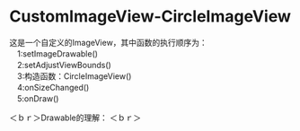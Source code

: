 ﻿# CustomImageView-CircleImageView
这是一个自定义的ImageView，其中函数的执行顺序为：
	<br>　1:setImageDrawable()
	<br>　2:setAdjustViewBounds()
	<br>　3:构造函数：CircleImageView()
	<br>　4:onSizeChanged()
	<br>　5:onDraw()

＜ｂｒ＞Drawable的理解： 
＜ｂｒ＞
	


